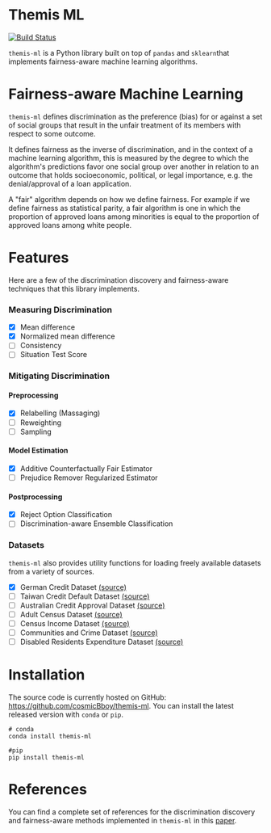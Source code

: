 # Themis ML

[![Build Status](https://travis-ci.org/cosmicBboy/themis-ml.svg?branch=master)](https://travis-ci.org/cosmicBboy/themis-ml)

`themis-ml` is a Python library built on top of `pandas` and `sklearn`that
implements fairness-aware machine learning algorithms.

# Fairness-aware Machine Learning

`themis-ml` defines discrimination as the preference (bias) for or against a
set of social groups that result in the unfair treatment of its members with
respect to some outcome.

It defines fairness as the inverse of discrimination, and in the context of a
machine learning algorithm, this is measured by the degree to which the
algorithm's predictions favor one social group over another in relation to an
outcome that holds socioeconomic, political, or legal importance, e.g. the
denial/approval of a loan application.

A "fair" algorithm depends on how we define fairness. For example if we define
fairness as statistical parity, a fair algorithm is one in which the proportion
of approved loans among minorities is equal to the proportion of approved loans
among white people.

# Features

Here are a few of the discrimination discovery and fairness-aware techniques
that this library implements.

### Measuring Discrimination

- [X] Mean difference
- [X] Normalized mean difference
- [ ] Consistency
- [ ] Situation Test Score

### Mitigating Discrimination

#### Preprocessing

- [X] Relabelling (Massaging)
- [ ] Reweighting
- [ ] Sampling

#### Model Estimation

- [X] Additive Counterfactually Fair Estimator
- [ ] Prejudice Remover Regularized Estimator

#### Postprocessing

- [X] Reject Option Classification
- [ ] Discrimination-aware Ensemble Classification

### Datasets

`themis-ml` also provides utility functions for loading freely available
datasets from a variety of sources.

- [X] German Credit Dataset [(source)][german-credit]
- [ ] Taiwan Credit Default Dataset [(source)][taiwan-credit]
- [ ] Australian Credit Approval Dataset [(source)][australian-credit]
- [ ] Adult Census Dataset [(source)][adult-census]
- [ ] Census Income Dataset [(source)][census-income]
- [ ] Communities and Crime Dataset [(source)][communities-crime]
- [ ] Disabled Residents Expenditure Dataset [(source)][disabled-expenditure]

# Installation

The source code is currently hosted on GitHub: https://github.com/cosmicBboy/themis-ml.
You can install the latest released version with `conda` or `pip`.

```
# conda
conda install themis-ml
```

```
#pip
pip install themis-ml
```

# References

You can find a complete set of references for the discrimination discovery and
fairness-aware methods implemented in `themis-ml` in this [paper](paper/main.pdf).

[german-credit]: https://archive.ics.uci.edu/ml/datasets/statlog+(german+credit+data)
[taiwan-credit]: https://archive.ics.uci.edu/ml/datasets/default+of+credit+card+clients
[australian-credit]: https://archive.ics.uci.edu/ml/datasets/Statlog+%28Australian+Credit+Approval%29
[adult-census]: https://archive.ics.uci.edu/ml/datasets/Adult
[census-income]: https://archive.ics.uci.edu/ml/datasets/Census-Income+%28KDD%29
[communities-crime]: https://archive.ics.uci.edu/ml/datasets/Communities+and+Crime
[disabled-expenditure]: http://ww2.amstat.org/publications/jse/v22n1/mickel.pdf
